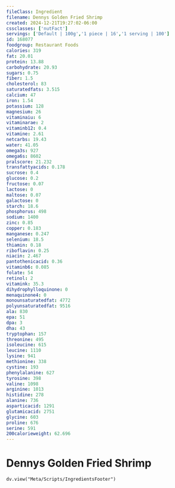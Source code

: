 ```yaml
---
fileClass: Ingredient
filename: Dennys Golden Fried Shrimp
created: 2024-12-21T19:27:02-06:00
cssclasses: ['nutFact']
servings: ['Default | 100g','1 piece | 16','1 serving | 100']
id: 168077
foodgroup: Restaurant Foods
calories: 319
fat: 20.01
protein: 13.88
carbohydrate: 20.93
sugars: 0.75
fiber: 1.5
cholesterol: 83
saturatedfats: 3.515
calcium: 47
iron: 1.54
potassium: 128
magnesium: 26
vitaminaiu: 6
vitaminarae: 2
vitaminb12: 0.4
vitamine: 2.61
netcarbs: 19.43
water: 41.05
omega3s: 927
omega6s: 8602
pralscore: 21.232
transfattyacids: 0.178
sucrose: 0.4
glucose: 0.2
fructose: 0.07
lactose: 0
maltose: 0.07
galactose: 0
starch: 18.6
phosphorus: 498
sodium: 1400
zinc: 0.85
copper: 0.183
manganese: 0.247
selenium: 18.5
thiamin: 0.18
riboflavin: 0.25
niacin: 2.467
pantothenicacid: 0.36
vitaminb6: 0.085
folate: 54
retinol: 2
vitamink: 35.3
dihydrophylloquinone: 0
menaquinone4: 0
monounsaturatedfat: 4772
polyunsaturatedfat: 9516
ala: 830
epa: 51
dpa: 3
dha: 43
tryptophan: 157
threonine: 495
isoleucine: 615
leucine: 1110
lysine: 941
methionine: 338
cystine: 193
phenylalanine: 627
tyrosine: 398
valine: 1098
arginine: 1013
histidine: 278
alanine: 736
asparticacid: 1291
glutamicacid: 2751
glycine: 603
proline: 676
serine: 591
200calorieweight: 62.696
---
```


# Dennys Golden Fried Shrimp

```dataviewjs
dv.view("Meta/Scripts/IngredientsFooter")
```